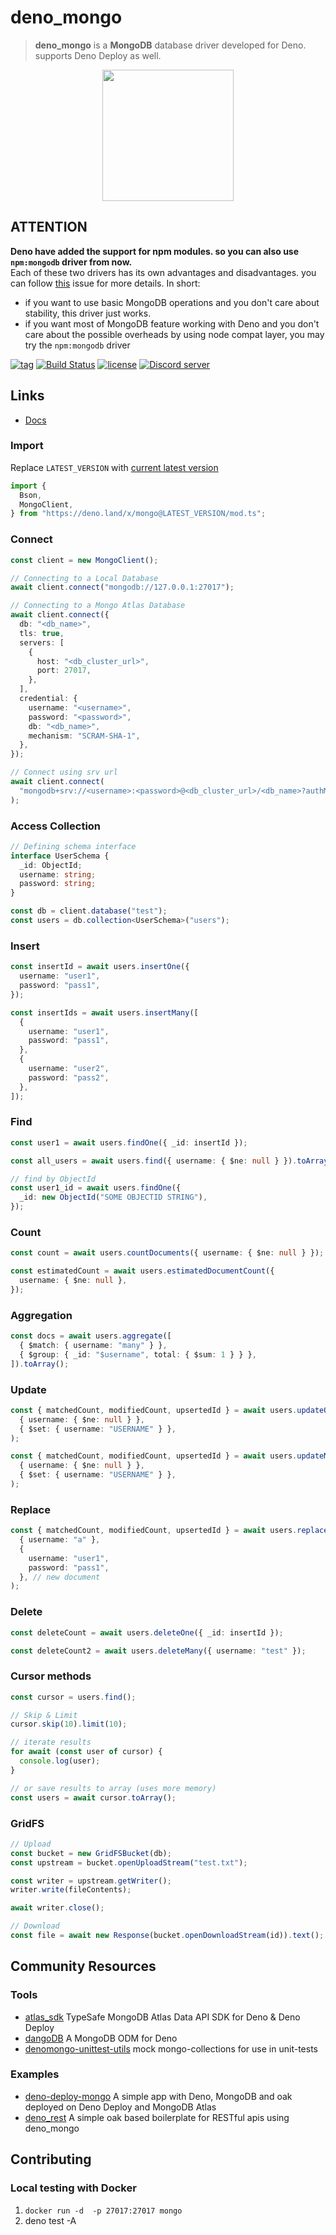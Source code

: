 # deno_mongo

> **deno_mongo** is a **MongoDB** database driver developed for Deno. supports
> Deno Deploy as well.

<div align="center">
  <img src="https://user-images.githubusercontent.com/47688578/168461127-aeadaaf5-224d-4664-8a1d-4789c4ee9281.jpg" width="210">
</div>

## ATTENTION

**Deno have added the support for npm modules. so you can also use `npm:mongodb`
driver from now.**\
Each of these two drivers has its own advantages and disadvantages. you can
follow [this](https://github.com/denodrivers/mongo/issues/380) issue for more
details. In short:

- if you want to use basic MongoDB operations and you don't care about
  stability, this driver just works.
- if you want most of MongoDB feature working with Deno and you don't care about
  the possible overheads by using node compat layer, you may try the
  `npm:mongodb` driver

[![tag](https://img.shields.io/github/tag/manyuanrong/deno_mongo.svg)](https://github.com/manyuanrong/deno_mongo/releases)
[![Build Status](https://github.com/manyuanrong/deno_mongo/workflows/ci/badge.svg?branch=main)](https://github.com/manyuanrong/deno_mongo/actions)
[![license](https://img.shields.io/github/license/manyuanrong/deno_mongo.svg)](https://github.com/manyuanrong/deno_mongo)
[![Discord server](https://img.shields.io/discord/768918486575480863?color=blue&label=Ask%20for%20help%20here&logo=discord&style=flat-square)](https://discord.gg/HEdTCvZUSf)

## Links

- [Docs](https://doc.deno.land/https/deno.land/x/mongo/mod.ts)

### Import

Replace `LATEST_VERSION` with
[current latest version](https://deno.land/x/mongo)

```ts
import {
  Bson,
  MongoClient,
} from "https://deno.land/x/mongo@LATEST_VERSION/mod.ts";
```

### Connect

```ts
const client = new MongoClient();

// Connecting to a Local Database
await client.connect("mongodb://127.0.0.1:27017");

// Connecting to a Mongo Atlas Database
await client.connect({
  db: "<db_name>",
  tls: true,
  servers: [
    {
      host: "<db_cluster_url>",
      port: 27017,
    },
  ],
  credential: {
    username: "<username>",
    password: "<password>",
    db: "<db_name>",
    mechanism: "SCRAM-SHA-1",
  },
});

// Connect using srv url
await client.connect(
  "mongodb+srv://<username>:<password>@<db_cluster_url>/<db_name>?authMechanism=SCRAM-SHA-1",
);
```

### Access Collection

```ts
// Defining schema interface
interface UserSchema {
  _id: ObjectId;
  username: string;
  password: string;
}

const db = client.database("test");
const users = db.collection<UserSchema>("users");
```

### Insert

```ts
const insertId = await users.insertOne({
  username: "user1",
  password: "pass1",
});

const insertIds = await users.insertMany([
  {
    username: "user1",
    password: "pass1",
  },
  {
    username: "user2",
    password: "pass2",
  },
]);
```

### Find

```ts
const user1 = await users.findOne({ _id: insertId });

const all_users = await users.find({ username: { $ne: null } }).toArray();

// find by ObjectId
const user1_id = await users.findOne({
  _id: new ObjectId("SOME OBJECTID STRING"),
});
```

### Count

```ts
const count = await users.countDocuments({ username: { $ne: null } });

const estimatedCount = await users.estimatedDocumentCount({
  username: { $ne: null },
});
```

### Aggregation

```ts
const docs = await users.aggregate([
  { $match: { username: "many" } },
  { $group: { _id: "$username", total: { $sum: 1 } } },
]).toArray();
```

### Update

```ts
const { matchedCount, modifiedCount, upsertedId } = await users.updateOne(
  { username: { $ne: null } },
  { $set: { username: "USERNAME" } },
);

const { matchedCount, modifiedCount, upsertedId } = await users.updateMany(
  { username: { $ne: null } },
  { $set: { username: "USERNAME" } },
);
```

### Replace

```ts
const { matchedCount, modifiedCount, upsertedId } = await users.replaceOne(
  { username: "a" },
  {
    username: "user1",
    password: "pass1",
  }, // new document
);
```

### Delete

```ts
const deleteCount = await users.deleteOne({ _id: insertId });

const deleteCount2 = await users.deleteMany({ username: "test" });
```

### Cursor methods

```ts
const cursor = users.find();

// Skip & Limit
cursor.skip(10).limit(10);

// iterate results
for await (const user of cursor) {
  console.log(user);
}

// or save results to array (uses more memory)
const users = await cursor.toArray();
```

### GridFS

```ts
// Upload
const bucket = new GridFSBucket(db);
const upstream = bucket.openUploadStream("test.txt");

const writer = upstream.getWriter();
writer.write(fileContents);

await writer.close();

// Download
const file = await new Response(bucket.openDownloadStream(id)).text();
```

## Community Resources

### Tools

- [atlas_sdk](https://github.com/erfanium/atlas_sdk) TypeSafe MongoDB Atlas Data
  API SDK for Deno & Deno Deploy
- [dangoDB](https://github.com/oslabs-beta/dangoDB) A MongoDB ODM for Deno
- [denomongo-unittest-utils](https://github.com/Gang-of-Fork/denomongo-unittest-utils)
  mock mongo-collections for use in unit-tests

### Examples

- [deno-deploy-mongo](https://github.com/erfanium/deno-deploy-mongo) A simple
  app with Deno, MongoDB and oak deployed on Deno Deploy and MongoDB Atlas
- [deno_rest](https://github.com/vicky-gonsalves/deno_rest) A simple oak based
  boilerplate for RESTful apis using deno_mongo

## Contributing

### Local testing with Docker

1. `docker run -d  -p 27017:27017 mongo`
2. deno test -A
